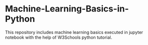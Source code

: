 # Machine-Learning-Basics-in-Python 

This repository includes machine learning basics executed in jupyter notebook with the help of W3Schools python tutorial.
